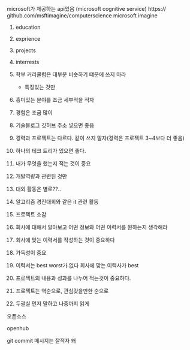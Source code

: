microsoft가 제공하는 api있음 (microsoft cognitive service)
https:// github.com/msftimagine/computerscience
microsoft imagine 

1. education
2. exprience
3. projects
4. interrests

1. 학부 커리큘럼은 대부분 비슷하기 떄문에 쓰지 마라
    - 특징있는 것만
2. 흥미있는 분야를 조금 세부적을 적자
3. 경험은 조금 많이
4. 기술블로그 깃허브 주소 넣으면 좋음
5. 경력과 프로젝트는 다르다. 같이 쓰지 말자(경력은 프로젝트 3~4보다 더 좋음)
6. 하나의 테크 트리가 있으면 좋다.
7. 내가 무엇을 했는지 적는 것이 중요
8. 개발역량과 관련된 것만
9. 대외 활동은 별로??..
10. 알고리즘 경진대회와 같은 it 관련 활동
11. 프로젝트 소감
12. 회사에 대해서 알아보고 어떤 정보와 어떤 이력서를 원하는지 생각해라
13. 회사에 맞는 이력서를 작성하는 것이 중요하다
14. 가독성이 중요
15. 이력서는 best worst가 없다 회사에 맞는 이력사가 best
16. 프로젝트의 내용과 성과를 나누어 적는것이 중요하다.
17. 프로젝트는 역순으로, 관심갖을만한 순으로
18. 두괄실 먼저 말하고 나중까지 읽게

오픈소스

openhub

git commit 메시지는 잘적자 왜

